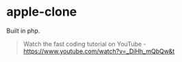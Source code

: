 # apple-clone
Built in php.

>Watch the fast coding tutorial on YouTube - https://www.youtube.com/watch?v=_DiHh_mQbQw&t
